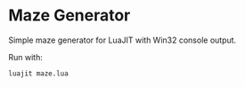 Maze Generator
==============

Simple maze generator for LuaJIT with Win32 console output.

Run with:

```
luajit maze.lua
```
